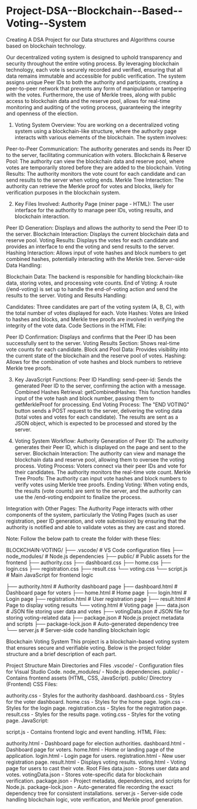 # Project-DSA--Blockchain--Based--Voting--System

Creating A DSA Project for our Data structures and Algorithms course based on blockchain technology.

Our decentralized voting system is designed to uphold transparency and security throughout the entire voting process. By leveraging blockchain technology, each vote is securely recorded and verified, ensuring that all data remains immutable and accessible for public verification. The system assigns unique Peer IDs to both the authority and participants, creating a peer-to-peer network that prevents any form of manipulation or tampering with the votes. Furthermore, the use of Merkle trees, along with public access to blockchain data and the reserve pool, allows for real-time monitoring and auditing of the voting process, guaranteeing the integrity and openness of the election.



1. Voting System Overview:
You are working on a decentralized voting system using a blockchain-like structure, where the authority page interacts with various elements of the blockchain. The system involves:

Peer-to-Peer Communication: The authority generates and sends its Peer ID to the server, facilitating communication with voters.
Blockchain & Reserve Pool: The authority can view the blockchain data and reserve pool, where votes are temporarily stored before they are added to the blockchain.
Voting Results: The authority monitors the vote count for each candidate and can send results to the server when voting ends.
Merkle Tree Interaction: The authority can retrieve the Merkle proof for votes and blocks, likely for verification purposes in the blockchain system.

2. Key Files Involved:
Authority Page (miner page - HTML): The user interface for the authority to manage peer IDs, voting results, and blockchain interaction.

Peer ID Generation: Displays and allows the authority to send the Peer ID to the server.
Blockchain Interaction: Displays the current blockchain data and reserve pool.
Voting Results: Displays the votes for each candidate and provides an interface to end the voting and send results to the server.
Hashing Interaction: Allows input of vote hashes and block numbers to get combined hashes, potentially interacting with the Merkle tree.
Server-side Data Handling:

Blockchain Data: The backend is responsible for handling blockchain-like data, storing votes, and processing vote counts.
End of Voting: A route (/end-voting) is set up to handle the end-of-voting action and send the results to the server.
Voting and Results Handling:

Candidates: Three candidates are part of the voting system (A, B, C), with the total number of votes displayed for each.
Vote Hashes: Votes are linked to hashes and blocks, and Merkle tree proofs are involved in verifying the integrity of the vote data.
Code Sections in the HTML File:

Peer ID Confirmation: Displays and confirms that the Peer ID has been successfully sent to the server.
Voting Results Section: Shows real-time vote counts for each candidate.
Block and Pool Data: Provides visibility into the current state of the blockchain and the reserve pool of votes.
Hashing: Allows for the combination of vote hashes and block numbers to retrieve Merkle tree proofs.

3. Key JavaScript Functions:
Peer ID Handling:
send-peer-id: Sends the generated Peer ID to the server, confirming the action with a message.
Combined Hashes Retrieval:
getCombinedHashes: This function handles input of the vote hash and block number, passing them to getMerkleProof for processing.
End Voting Process:
The "END VOTING" button sends a POST request to the server, delivering the voting data (total votes and votes for each candidate).
The results are sent as a JSON object, which is expected to be processed and stored by the server.

4. Voting System Workflow:
Authority Generation of Peer ID: The authority generates their Peer ID, which is displayed on the page and sent to the server.
Blockchain Interaction: The authority can view and manage the blockchain data and reserve pool, allowing them to oversee the voting process.
Voting Process: Voters connect via their peer IDs and vote for their candidates. The authority monitors the real-time vote count.
Merkle Tree Proofs: The authority can input vote hashes and block numbers to verify votes using Merkle tree proofs.
Ending Voting: When voting ends, the results (vote counts) are sent to the server, and the authority can use the /end-voting endpoint to finalize the process.

Integration with Other Pages:
The Authority Page interacts with other components of the system, particularly the Voting Pages (such as user registration, peer ID generation, and vote submission) by ensuring that the authority is notified and able to validate votes as they are cast and stored.


Note: Follow the below path to create the folder with these files:

BLOCKCHAIN-VOTING/
├── .vscode/                # VS Code configuration files
├── node_modules/           # Node.js dependencies
├── public/                 # Public assets for the frontend
    ├── authority.css
    ├── dashboard.css
    ├── home.css
    ├── login.css
    ├── registration.css
    ├── result.css
    └── voting.css
    └── script.js       # Main JavaScript for frontend logic

├── authority.html      # Authority dashboard page
├── dashboard.html      # Dashboard page for voters
├── home.html           # Home page
├── login.html          # Login page
├── registration.html   # User registration page
├── result.html         # Page to display voting results
└── voting.html         # Voting page
├── data.json               # JSON file storing user data and votes
├── votingData.json         # JSON file for storing voting-related data
├── package.json            # Node.js project metadata and scripts
├── package-lock.json       # Auto-generated dependency tree
└── server.js               # Server-side code handling blockchain logic 

 

Blockchain Voting System
This project is a blockchain-based voting system that ensures secure and verifiable voting. Below is the project folder structure and a brief description of each part.

Project Structure
Main Directories and Files
.vscode/ - Configuration files for Visual Studio Code.
node_modules/ - Node.js dependencies.
public/ - Contains frontend assets (HTML, CSS, JavaScript).
public/ Directory (Frontend)
CSS Files:

authority.css - Styles for the authority dashboard.
dashboard.css - Styles for the voter dashboard.
home.css - Styles for the home page.
login.css - Styles for the login page.
registration.css - Styles for the registration page.
result.css - Styles for the results page.
voting.css - Styles for the voting page.
JavaScript:

script.js - Contains frontend logic and event handling.
HTML Files:

authority.html - Dashboard page for election authorities.
dashboard.html - Dashboard page for voters.
home.html - Home or landing page of the application.
login.html - Login page for users.
registration.html - New user registration page.
result.html - Displays voting results.
voting.html - Voting page for users to cast their vote.
Root Files
data.json - Stores user data and votes.
votingData.json - Stores vote-specific data for blockchain verification.
package.json - Project metadata, dependencies, and scripts for Node.js.
package-lock.json - Auto-generated file recording the exact dependency tree for consistent installations.
server.js - Server-side code handling blockchain logic, vote verification, and Merkle proof generation.

